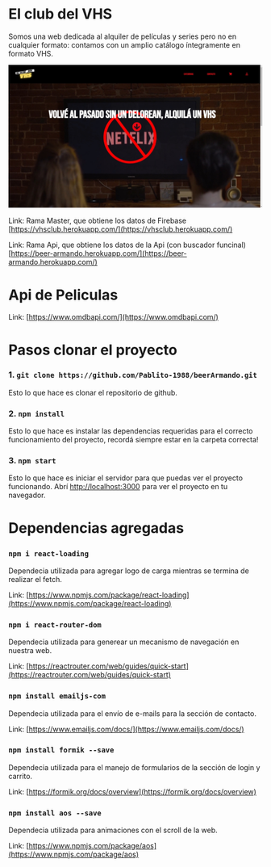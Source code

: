 # El club del VHS
Somos una web dedicada al alquiler de películas y series pero no en cualquier formato: contamos con un amplio catálogo íntegramente en formato VHS. 

![Main](Main.jpg)

Link: Rama Master, que obtiene los datos de Firebase [https://vhsclub.herokuapp.com/](https://vhsclub.herokuapp.com/)

Link: Rama Api, que obtiene los datos de la Api (con buscador funcinal) [https://beer-armando.herokuapp.com/](https://beer-armando.herokuapp.com/)



# Api de Peliculas

Link: [https://www.omdbapi.com/](https://www.omdbapi.com/)


# Pasos clonar el proyecto

### 1. `git clone https://github.com/Pablito-1988/beerArmando.git`
Esto lo que hace es clonar el repositorio de github.

### 2. `npm install`
Esto lo que hace es instalar las dependencias requeridas para el correcto funcionamiento del proyecto, recordá siempre estar en la carpeta correcta!

### 3. `npm start`
Esto lo que hace es iniciar el servidor para que puedas ver el proyecto funcionando.
Abrí [http://localhost:3000](http://localhost:3000) para ver el proyecto en tu navegador.

# Dependencias agregadas 

### `npm i react-loading`
Dependecia utilizada para agregar logo de carga mientras se termina de realizar el fetch.

Link: [https://www.npmjs.com/package/react-loading](https://www.npmjs.com/package/react-loading)

### `npm i react-router-dom`
Dependecia utilizada para generear un mecanismo de navegación en nuestra web.

Link: [https://reactrouter.com/web/guides/quick-start](https://reactrouter.com/web/guides/quick-start)

### `npm install emailjs-com `
Dependecia utilizada para el envío de e-mails para la sección de contacto.

Link: [https://www.emailjs.com/docs/](https://www.emailjs.com/docs/)

### `npm install formik --save`
Dependecia utilizada para el manejo de formularios de la sección de login y carrito.

Link: [https://formik.org/docs/overview](https://formik.org/docs/overview)

### `npm install aos --save`
Dependecia utilizada para animaciones con el scroll de la web.

Link: [https://www.npmjs.com/package/aos](https://www.npmjs.com/package/aos)





